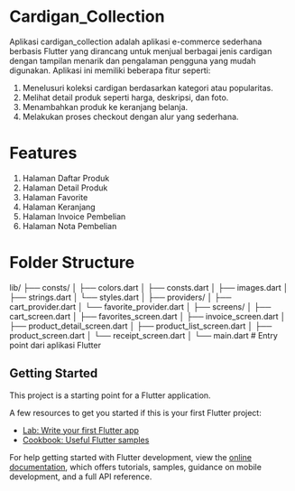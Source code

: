 # Cardigan_Collection

Aplikasi cardigan_collection adalah aplikasi e-commerce sederhana berbasis Flutter yang dirancang untuk menjual berbagai jenis cardigan dengan tampilan menarik dan pengalaman pengguna yang mudah digunakan. Aplikasi ini memiliki beberapa fitur seperti:
1. Menelusuri koleksi cardigan berdasarkan kategori atau popularitas.
2. Melihat detail produk seperti harga, deskripsi, dan foto.
3. Menambahkan produk ke keranjang belanja.
4. Melakukan proses checkout dengan alur yang sederhana.

# Features
1. Halaman Daftar Produk
2. Halaman Detail Produk
3. Halaman Favorite
4. Halaman Keranjang
5. Halaman Invoice Pembelian
6. Halaman Nota Pembelian

# Folder Structure
lib/
├── consts/
│   ├── colors.dart
│   ├── consts.dart
│   ├── images.dart
│   ├── strings.dart
│   └── styles.dart
│
├── providers/
│   ├── cart_provider.dart
│   └── favorite_provider.dart
│
├── screens/
│   ├── cart_screen.dart
│   ├── favorites_screen.dart
│   ├── invoice_screen.dart
│   ├── product_detail_screen.dart
│   ├── product_list_screen.dart
│   ├── product_screen.dart
│   └── receipt_screen.dart
│
└── main.dart                         # Entry point dari aplikasi Flutter

## Getting Started

This project is a starting point for a Flutter application.

A few resources to get you started if this is your first Flutter project:

- [Lab: Write your first Flutter app](https://docs.flutter.dev/get-started/codelab)
- [Cookbook: Useful Flutter samples](https://docs.flutter.dev/cookbook)

For help getting started with Flutter development, view the
[online documentation](https://docs.flutter.dev/), which offers tutorials,
samples, guidance on mobile development, and a full API reference.
